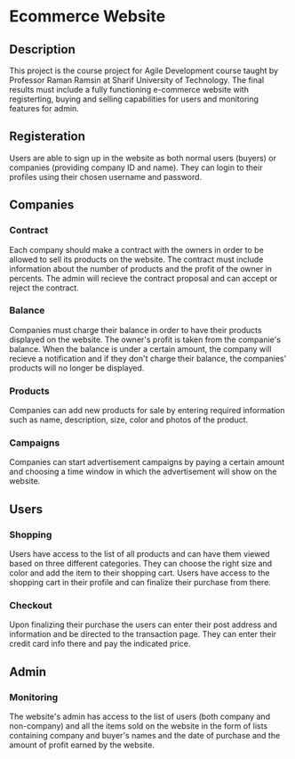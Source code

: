 # Ecommerce Website

## Description
This project is the course project for Agile Development course taught by Professor Raman Ramsin at Sharif University of Technology.
The final results must include a fully functioning e-commerce website with registerting, buying and selling capabilities for users and monitoring features for admin.

## Registeration
Users are able to sign up in the website as both normal users (buyers) or companies (providing company ID and name). They can login to their profiles using their chosen username and password.

## Companies
### Contract
Each company should make a contract with the owners in order to be allowed to sell its products on the website. The contract must include information about the number of products and the profit of the owner in percents.
The admin will recieve the contract proposal and can accept or reject the contract.
### Balance
Companies must charge their balance in order to have their products displayed on the website. The owner's profit is taken from the companie's balance. When the balance is under a certain amount, the company will recieve a notification and if they don't charge their balance, the companies' products will no longer be displayed.
### Products
Companies can add new products for sale by entering required information such as name, description, size, color and photos of the product.
### Campaigns
Companies can start advertisement campaigns by paying a certain amount and choosing a time window in which the advertisement will show on the website.

## Users
### Shopping
Users have access to the list of all products and can have them viewed based on three different categories. They can choose the right size and color and add the item to their shopping cart.
Users have access to the shopping cart in their profile and can finalize their purchase from there. 
### Checkout
Upon finalizing their purchase the users can enter their post address and information and be directed to the transaction page. They can enter their credit card info there and pay the indicated price.

## Admin
### Monitoring
The website's admin has access to the list of users (both company and non-company) and all the items sold on the website in the form of lists containing company and buyer's names and the date of purchase and the amount of profit earned by the website.
